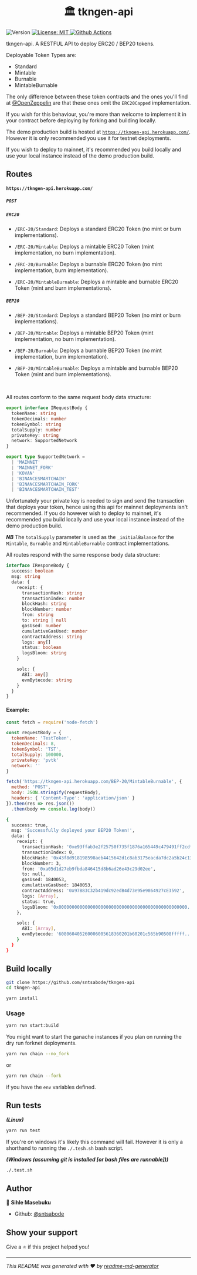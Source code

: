 <h1 align="center">🏛️ tkngen-api</h1>
<p>
  <img alt="Version" src="https://img.shields.io/badge/version-0.1.0-blue.svg?cacheSeconds=2592000" />
  <a href="#" target="_blank">
    <img alt="License: MIT" src="https://img.shields.io/badge/License-MIT-yellow.svg" />
  </a>
  <a href="https://github.com/sntsabode/tkngen-api/actions/workflows/linux.test.yml">
    <img alt="Github Actions" src="https://github.com/sntsabode/tkngen-api/actions/workflows/linux.test.yml/badge.svg"/>
  </a>
</p>

tkngen-api. A RESTFUL API to deploy ERC20 / BEP20 tokens.

Deployable Token Types are:

* Standard
* Mintable
* Burnable
* MintableBurnable

The only difference between these token contracts and the ones you'll find at [@OpenZeppelin]() are that these ones omit the `ERC20Capped` implementation.

If you wish for this behaviour, you're more than welcome to implement it in your contract before deploying by forking and building locally.

The demo production build is hosted at [`https://tkngen-api.herokuapp.com/`](https://tkngen-api.herokuapp.com/). However it is only recommended you use it for testnet deployments.

If you wish to deploy to mainnet, it's recommended you build locally and use your local instance instead of the demo production build.

## Routes

#### `https://tkngen-api.herokuapp.com/`

##### `POST`

##### `ERC20`

* `/ERC-20/Standard`: Deploys a standard ERC20 Token (no mint or burn implementations).

* `/ERC-20/Mintable`: Deploys a mintable ERC20 Token (mint implementation, no burn implementation).

* `/ERC-20/Burnable`: Deploys a burnable ERC20 Token (no mint implementation, burn implementation).

* `/ERC-20/MintableBurnable`: Deploys a mintable and burnable ERC20 Token (mint and burn implementations).

##### `BEP20`

* `/BEP-20/Standard`: Deploys a standard BEP20 Token (no mint or burn implementations).

* `/BEP-20/Mintable`: Deploys a mintable BEP20 Token (mint implementation, no burn implementation).

* `/BEP-20/Burnable`: Deploys a burnable BEP20 Token (no mint implementation, burn implementation).

* `/BEP-20/MintableBurnable`: Deploys a mintable and burnable BEP20 Token (mint and burn implementations).

<br/>

All routes conform to the same request body data structure:

```ts
export interface IRequestBody {
  tokenName: string
  tokenDecimals: number
  tokenSymbol: string
  totalSupply: number
  privateKey: string
  network: SupportedNetwork
}

export type SupportedNetwork =
  | 'MAINNET'
  | 'MAINNET_FORK'
  | 'KOVAN'
  | 'BINANCESMARTCHAIN'
  | 'BINANCESMARTCHAIN_FORK'
  | 'BINANCESMARTCHAIN_TEST'
```
 
Unfortunately your private key is needed to sign and send the transaction that deploys your token, hence using this api for mainnet deployments isn't recommended. If you do however wish to deploy to mainnet, it's recommended you build locally and use your local instance instead of the demo production build.

***NB*** The `totalSupply` parameter is used as the `_initialBalance` for the `Mintable`, `Burnable` and `MintableBurnable` contract implementations.

All routes respond with the same response body data structure:

```ts
interface IResponeBody {
  success: boolean
  msg: string
  data: {
    receipt: {
      transactionHash: string
      transactionIndex: number
      blockHash: string
      blockNumber: number
      from: string
      to: string | null
      gasUsed: number
      cumulativeGasUsed: number
      contractAddress: string
      logs: any[]
      status: boolean
      logsBloom: string
    }

    solc: {
      ABI: any[]
      evmBytecode: string
    }
  }
}
```

#### Example:

```js
const fetch = require('node-fetch')

const requestBody = {
  tokenName: 'TestToken',
  tokenDecimals: 8,
  tokenSymbol: 'TST',
  totalSupply: 100000,
  privateKey: 'pvtk'
  network: ''
}

fetch('https://tkngen-api.herokuapp.com/BEP-20/MintableBurnable', {
  method: 'POST',
  body: JSON.stringify(requestBody),
  headers: { 'Content-Type': 'application/json' }
}).then(res => res.json())
  .then(body => console.log(body))
```

```sh
{
  success: true,
  msg: 'Successfully deployed your BEP20 Token!',
  data: {
    receipt: {
      transactionHash: '0xe93ffab3e2f25750f735f1876a165449c479491ff2cdf720827d1bc423afff80',
      transactionIndex: 0,
      blockHash: '0x43f8d918198598aeb4415642d1c8ab3175eacda7dc2a5b24c138a78338c6752e',
      blockNumber: 3,
      from: '0xa05d1d27eb9fbda846415d8b6ad26e43c29d02ee',
      to: null,
      gasUsed: 1840053,
      cumulativeGasUsed: 1840053,
      contractAddress: '0x97B83C32b419dc92edB4d73e95e9864927cE3592',
      logs: [Array],
      status: true,
      logsBloom: '0x0000000000000000000000000000000000000000000000000...'
    },

    solc: {
      ABI: [Array],
      evmBytecode: '608060405260006005618360201b60201c565b90508fffff...'
    }
  }
}
```

## Build locally

```sh
git clone https://github.com/sntsabode/tkngen-api
cd tkngen-api
```

```sh
yarn install
```

### Usage

```sh
yarn run start:build
```

You might want to start the ganache instances if you plan on running the dry run forknet deployments.

```sh
yarn run chain --no_fork
```

or 

```sh
yarn run chain --fork
```
if you have the `env` variables defined.

## Run tests

***(Linux)***
```sh
yarn run test
```

If you're on windows it's likely this command will fail.
However it is only a shorthand to running the `./.tesh.sh` bash script.

***(Windows (assuming git is installed [or bash files are runnable]))***

```sh
./.test.sh
```

## Author

👤 **Sihle Masebuku**

* Github: [@sntsabode](https://github.com/sntsabode)

## Show your support

Give a ⭐️ if this project helped you!

***
_This README was generated with ❤️ by [readme-md-generator](https://github.com/kefranabg/readme-md-generator)_